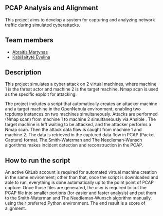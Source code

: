 ## PCAP Analysis and Alignment

This project aims to develop a system for capturing and analyzing network traffic during simulated cyberattacks.

## Team members

- [Abraitis Martynas](https://github.com/mmartiss)
- [Kabišaitytė Evelina](https://github.com/cherubinas)

## Description
This project simulates a cyber attack on 2 virtual machines, where machine 1 is the threat actor and machine 2 is the target machine. Nmap scan is used as the specific exploit for attacking.

The project includes a script that automatically creates an attacker machine and a target machine in the OpenNebula environment, enabling two tcpdump instances on two machines simultaneously. Attacks are performed (Nmap scan) from machine 1 to machine 2 simultaneously via Ansible . The target machine is left waiting to be attacked, and the attacker performs a Nmap scan. Then the attack data flow is caught from machine 1 and machine 2. The data is retrieved in the captured data flow in PCAP (Packet Capture) format. The Smith-Waterman and The Needleman-Wunsch algorithms makes incident detection and reconstruction in the PCAP. 
## How to run the script

An active GitLab account is required for automated virtual machine creation in the same environment; other than that, once the script is downloaded and able to run, everything is done automatically up to the point point of PCAP capture. Once those files are generated, the user is required to cut the PCAP file into smaller portions (for easier and faster analysis) and put them to the Smith-Waterman and The Needleman-Wunsch algorithm manually, using their preferred Python environment. The end result is a score of alignment. 
